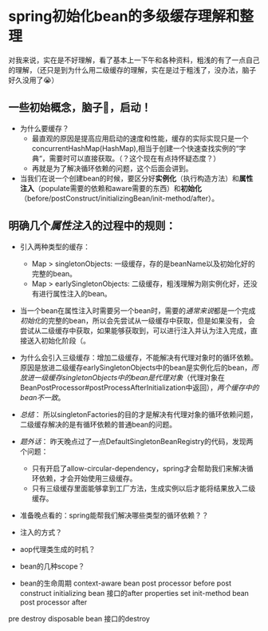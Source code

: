 # spring初始化bean的多级缓存理解和整理
对我来说，实在是不好理解，看了基本上一下午和各种资料，粗浅的有了一点自己的理解，（还只是到为什么用二级缓存的理解，实在是过于粗浅了，没办法，脑子好久没用了😭）

## 一些初始概念，脑子🧠，启动！
- 为什么要缓存？
  - 最直观的原因是提高应用启动的速度和性能，缓存的实际实现只是一个concurrentHashMap(HashMap),相当于创建一个快速查找实例的“字典“，需要时可以直接获取。（？这个现在有点持怀疑态度？）
  - 再就是为了解决循环依赖的问题，这个后面会讲到。
- 当我们在说一个创建bean的时候，要区分好**实例化**（执行构造方法）和**属性注入**（populate需要的依赖和aware需要的东西）和**初始化**（before/postConstruct/initializingBean/init-method/after）。

## 明确几个*属性注入*的过程中的规则：
- 引入两种类型的缓存：
  - Map > singletonObjects: 一级缓存，存的是beanName以及初始化好的完整的bean。
  - Map > earlySingletonObjects: 二级缓存，粗浅理解为刚实例化好，还没有进行属性注入的bean。

- 当一个bean在属性注入时需要另一个bean时，需要的*通常来说*都是一个完成*初始化*的完整的bean，所以会先尝试从一级缓存中获取，但是如果没有，
会尝试从二级缓存中获取，如果能够获取到，可以进行注入并认为注入完成，直接送入初始化阶段（。

- 为什么会引入三级缓存：增加二级缓存，不能解决有代理对象时的循环依赖。
原因是放进二级缓存earlySingletonObjects中的bean是实例化后的bean，*而放进一级缓存singletonObjects中的bean是代理对象*（代理对象在BeanPostProcessor#postProcessAfterInitialization中返回），*两个缓存中的bean不一致*。

- *总结*： 所以singletonFactories的目的才是解决有代理对象的循环依赖问题，二级缓存解决的是有循环依赖的普通bean的问题。
- *题外话*： 昨天晚点过了一点DefaultSingletonBeanRegistry的代码，发现两个问题：
  - 只有开启了allow-circular-dependency，spring才会帮助我们来解决循环依赖，才会开始使用三级缓存。
  - 只有三级缓存里面能够拿到工厂方法，生成实例以后才能将结果放入二级缓存。

- 准备晚点看的：spring能帮我们解决哪些类型的循环依赖？？
- 注入的方式？
- aop代理类生成的时机？
- bean的几种scope？

- bean的生命周期
context-aware
bean post processor before
post construct
initializing bean 接口的after properties set
init-method
bean post processor after

pre destroy
disposable bean 接口的destroy

